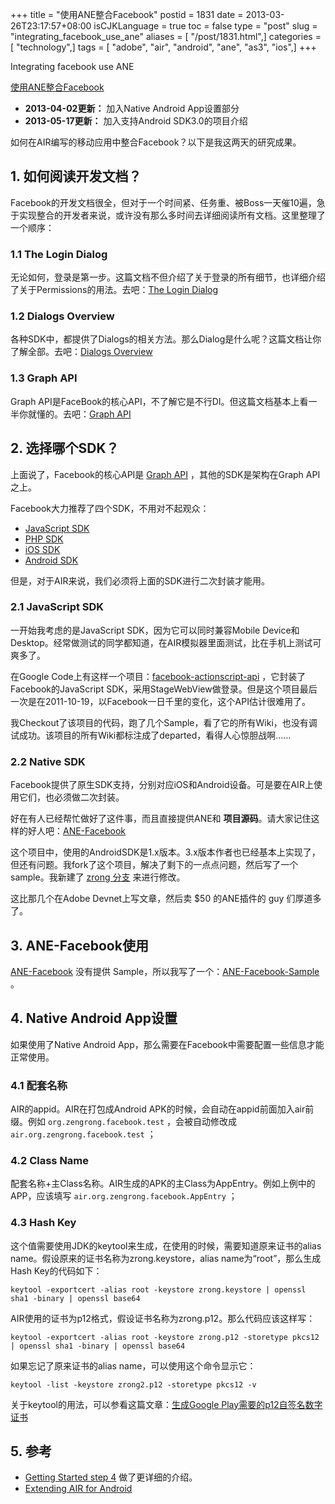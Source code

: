 +++
title = "使用ANE整合Facebook"
postid = 1831
date = 2013-03-26T23:17:57+08:00
isCJKLanguage = true
toc = false
type = "post"
slug = "integrating_facebook_use_ane"
aliases = [ "/post/1831.html",]
categories = [ "technology",]
tags = [ "adobe", "air", "android", "ane", "as3", "ios",]
+++


Integrating facebook use ANE

[使用ANE整合Facebook](https://blog.zengrong.net/post/1831.html)

- **2013-04-02更新：** 加入Native Android App设置部分
- **2013-05-17更新：** 加入支持Android SDK3.0的项目介绍


如何在AIR编写的移动应用中整合Facebook？以下是我这两天的研究成果。

## 1. 如何阅读开发文档？

Facebook的开发文档很全，但对于一个时间紧、任务重、被Boss一天催10遍，急于实现整合的开发者来说，或许没有那么多时间去详细阅读所有文档。这里整理了一个顺序：

### 1.1 The Login Dialog  

无论如何，登录是第一步。这篇文档不但介绍了关于登录的所有细节，也详细介绍了关于Permissions的用法。去吧：[The Login Dialog](https://developers.facebook.com/docs/concepts/login/permissions-login-dialog/)

### 1.2 Dialogs Overview

各种SDK中，都提供了Dialogs的相关方法。那么Dialog是什么呢？这篇文档让你了解全部。去吧：[Dialogs Overview](https://developers.facebook.com/docs/reference/dialogs/)<!--more-->

### 1.3 Graph API

Graph API是FaceBook的核心API，不了解它是不行DI。但这篇文档基本上看一半你就懂的。去吧：[Graph API](https://developers.facebook.com/docs/getting-started/graphapi/)

## 2. 选择哪个SDK？

上面说了，Facebook的核心API是 [Graph API](https://developers.facebook.com/docs/reference/api) ，其他的SDK是架构在Graph API之上。

Facebook大力推荐了四个SDK，不用对不起观众：

* [JavaScript SDK](https://developers.facebook.com/docs/reference/javascript/)
* [PHP SDK](https://developers.facebook.com/docs/reference/php/)
* [iOS SDK](https://developers.facebook.com/docs/reference/ios)
* [Android SDK](https://developers.facebook.com/docs/reference/android)

但是，对于AIR来说，我们必须将上面的SDK进行二次封装才能用。

### 2.1 JavaScript SDK

一开始我考虑的是JavaScript SDK，因为它可以同时兼容Mobile Device和Desktop。经常做测试的同学都知道，在AIR模拟器里面测试，比在手机上测试可爽多了。

在Google Code上有这样一个项目：[facebook-actionscript-api][3] ，它封装了Facebook的JavaScript SDK，采用StageWebView做登录。但是这个项目最后一次是在2011-10-19，以Facebook一日千里的变化，这个API估计很难用了。

我Checkout了该项目的代码，跑了几个Sample，看了它的所有Wiki，也没有调试成功。该项目的所有Wiki都标注成了departed，看得人心惊胆战啊……

### 2.2 Native SDK

Facebook提供了原生SDK支持，分别对应iOS和Android设备。可是要在AIR上使用它们，也必须做二次封装。

好在有人已经帮忙做好了这件事，而且直接提供ANE和 **项目源码**。请大家记住这样的好人吧：[ANE-Facebook][1]

这个项目中，使用的AndroidSDK是1.x版本。3.x版本作者也已经基本上实现了，但还有问题。我fork了这个项目，解决了剩下的一点点问题，然后写了一个sample。我新建了 [zrong 分支][2] 来进行修改。

这比那几个在Adobe Devnet上写文章，然后卖 $50 的ANE插件的 guy 们厚道多了。

## 3. ANE-Facebook使用

[ANE-Facebook][1] 没有提供 Sample，所以我写了一个：[ANE-Facebook-Sample][4] 。

## 4. Native Android App设置

如果使用了Native Android App，那么需要在Facebook中需要配置一些信息才能正常使用。

### 4.1 配套名称

AIR的appid。AIR在打包成Android APK的时候，会自动在appid前面加入air前缀。例如 `org.zengrong.facebook.test` ，会被自动修改成 `air.org.zengrong.facebook.test` ；

### 4.2 Class Name

配套名称+主Class名称。AIR生成的APK的主Class为AppEntry。例如上例中的APP，应该填写 `air.org.zengrong.facebook.AppEntry` ；

### 4.3 Hash Key

这个值需要使用JDK的keytool来生成，在使用的时候，需要知道原来证书的alias name。假设原来的证书名称为zrong.keystore，alias name为“root”，那么生成Hash Key的代码如下：

	keytool -exportcert -alias root -keystore zrong.keystore | openssl sha1 -binary | openssl base64

AIR使用的证书为p12格式，假设证书名称为zrong.p12。那么代码应该这样写：

	keytool -exportcert -alias root -keystore zrong.p12 -storetype pkcs12 | openssl sha1 -binary | openssl base64

如果忘记了原来证书的alias name，可以使用这个命令显示它：

	keytool -list -keystore zrong2.p12 -storetype pkcs12 -v
	
关于keytool的用法，可以参看这篇文章：[生成Google Play需要的p12自签名数字证书][5]

## 5. 参考

- [Getting Started step 4][6] 做了更详细的介绍。
- [Extending AIR for Android][7]

[1]: https://github.com/freshplanet/ANE-Facebook
[2]: https://github.com/zrong/ANE-Facebook/tree/zrong
[3]: http://code.google.com/p/facebook-actionscript-api/
[4]: https://github.com/zrong/ANE-Facebook-Sample
[5]: https://blog.zengrong.net/post/1695.html
[6]: https://developers.facebook.com/docs/getting-started/facebook-sdk-for-android/3.0/
[7]: http://www.jamesward.com/2011/05/11/extending-air-for-android/
